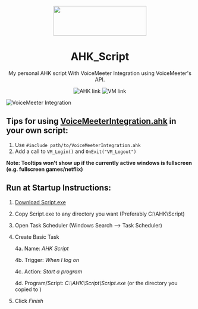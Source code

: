 <p align="center">
  <img width="250" height="80" align="center" src="https://www.autohotkey.com/assets/images/ahk-logo-no-text241x78-160.png">
</p>
<h1 align="center">
  AHK_Script
</h1>
<p align="center">
 My personal AHK script With VoiceMeeter Integration using <a style="text-decoration:none" href="https://www.vb-audio.com/Services/developers.htm">VoiceMeeter's API</a>.
</p>
<p align="center">
  <a style="text-decoration:none" href="https://autohotkey.com">
    <img src="https://img.shields.io/badge/AutoHotkey-1.1.30.03-4DB057.svg" alt="AHK link" />
  </a>
  <a style="text-decoration:none" href="https://www.vb-audio.com/Voicemeeter/banana.htm">
   <img src="https://img.shields.io/badge/VoiceMeeter-Banana-FF4427.svg" alt="VM link" />
  </a>
</p>

![VoiceMeeter Integration](https://j.gifs.com/2x2J4A.gif)
## Tips for using [VoiceMeeterIntegration.ahk](../master/Script/Lib/VoiceMeeterIntegration.ahk) in your own script:
1. Use `#include path/to/VoiceMeeterIntegration.ahk`
2. Add a call to `VM_Login()` and `OnExit("VM_Logout")`

**Note: Tooltips won't show up if the currently active windows is fullscreen (e.g. fullscreen games/netflix)**

## Run at Startup Instructions: 
1. [Download Script.exe](https://github.com/SaifAqqad/AHK_Script/releases/latest/download/Script.exe)
2. Copy Script.exe to any directory you want (Preferably C:\AHK\Script)
3. Open Task Scheduler (Windows Search --> Task Scheduler) 
4. Create Basic Task

    4a. Name: *AHK Script*
    
    4b. Trigger: *When I log on*
    
    4c. Action: *Start a program*
    
    4d. Program/Script: *C:\AHK\Script\Script.exe* (or the directory you copied to )
    
5. Click *Finish*
